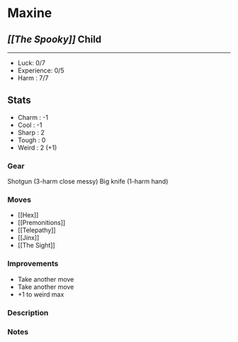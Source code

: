 # Maxine
## *[[The Spooky]]* Child
---
 - Luck: 0/7
 - Experience: 0/5
 - Harm : 7/7

## Stats
- Charm : -1
- Cool : -1
- Sharp : 2
- Tough : 0
- Weird : 2 (+1)
 
### Gear
Shotgun (3-harm close messy)
Big knife (1-harm hand)

### Moves
- [[Hex]]
- [[Premonitions]]
- [[Telepathy]]
- [[Jinx]]
- [[The Sight]]
### Improvements
- Take another move
-  Take another move
- +1 to weird max 
### Description

### Notes
  